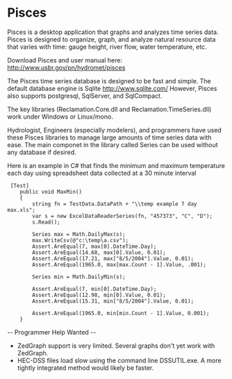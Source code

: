 Pisces
======

Pisces is a desktop application that graphs and analyzes time series data. Pisces is designed to organize, graph, and analyze natural resource data that varies with time: gauge height, river flow, water temperature, etc. 

Download Pisces and user manual here: http://www.usbr.gov/pn/hydromet/pisces
 
The Pisces time series database is designed to be fast and simple.  The default database engine is Sqlite http://www.sqlite.com/
However, Pisces also supports postgresql, SqlServer, and SqlCompact.

The key libraries  (Reclamation.Core.dll and Reclamation.TimeSeries.dll) work under Windows or Linux/mono.  
 
Hydrologist, Engineers (especially modelers), and programmers have used these Pisces libraries to manage large amounts of time series data with ease. The main componet in the library called Series can be used without any database if desired.

Here is an example in C# that finds the minimum and maximum temperature each day using spreadsheet data collected at a 30 minute interval

     [Test]
        public void MaxMin()
        { 
            string fn = TestData.DataPath + "\\temp example 7 day max.xls";
            var s = new ExcelDataReaderSeries(fn, "457373", "C", "D");
            s.Read();

            Series max = Math.DailyMax(s);
            max.WriteCsv(@"c:\temp\a.csv");
            Assert.AreEqual(7, max[0].DateTime.Day);
            Assert.AreEqual(14.68, max[0].Value, 0.01);
            Assert.AreEqual(17.21, max["8/5/2004"].Value, 0.01);
            Assert.AreEqual(1965.0, max[max.Count - 1].Value, .001);

            Series min = Math.DailyMin(s);

            Assert.AreEqual(7, min[0].DateTime.Day);
            Assert.AreEqual(12.98, min[0].Value, 0.01);
            Assert.AreEqual(15.31, min["8/5/2004"].Value, 0.01);

            Assert.AreEqual(1965.0, min[min.Count - 1].Value, 0.001);
        }

-- Programmer Help Wanted --
* ZedGraph support is very limited. Several graphs don't yet work with ZedGraph.  
* HEC-DSS files load slow using the command line DSSUTIL.exe.  A more tightly integrated method would likely be faster.

